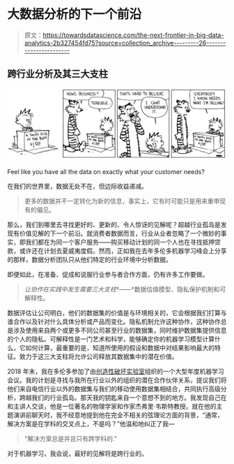 # 大数据分析的下一个前沿

> 原文：<https://towardsdatascience.com/the-next-frontier-in-big-data-analytics-2b327454fd75?source=collection_archive---------26----------------------->

## 跨行业分析及其三大支柱

![](img/4a4824060017bcfa2b37009db4cb8afa.png)

Feel like you have all the data on exactly what your customer needs?

在我们的世界里，数据无处不在，但边际收益递减。

> 更多的数据并不一定转化为新的信息，事实上，它有时可能只是用来重申现有的偏见。

那么，我们到哪里去寻找更好的、更新的、令人惊讶的见解呢？超越行业孤岛是发现有价值见解的下一个前沿。就消费者数据而言，行业从业者忽略了一个微妙的事实，即我们都在为同一个客户服务——购买移动计划的同一个人也在寻找抵押贷款，或许还在计划去夏威夷度假。然而，正如我在去年多伦多机器学习峰会上分享的那样，数据分析团队只从他们特定的行业环境中分析数据。

即便如此，在准备、促成和说服行业参与者合作方面，仍有许多工作要做。

> *让协作在实践中发生需要三大支柱**——*数据估值模型、隐私保护机制和可解释性。

数据评估让公司明白，他们的数据集的价值是与环境相关的，它会根据我们打算与谁合作以及针对什么具体分析或产品而变化。隐私机制允许这种协作，这种协作总是涉及使用来自两个或更多不同公司甚至行业的数据集，同时维护数据集提供信息的个人的隐私。可解释性是一门艺术和科学，能够确定你的机器学习模型计算什么，它如何计算，最重要的是，知道所使用的假设和数据中对结果影响最大的特征。致力于这三大支柱将允许公司释放其数据集中的潜在价值。

2018 年末，我在多伦多参加了由[创造性破坏实验室](https://www.creativedestructionlab.com)组织的一个大型年度机器学习会议。我的计划是寻找与我所在行业以外的组织的潜在合作伙伴关系，提议我们将他们来自电信行业以外的数据集与我们的移动使用数据集相结合，共同执行高级分析，跨越我们的行业孤岛。那天我的钥匙来自一个意想不到的地方。我发现自己在和主讲人交谈，他是一位著名的物理学家和作家杰弗里·韦斯特教授。就在他的主题演讲前聊天时，我不经意地提到他在完全不相关的弦理论方面的背景，“通常，解决方案是在学科的交叉点上，不是吗？”他温和地纠正了我—

> "解决方案总是并且只有跨学科的."

对于机器学习，我会说，最好的见解将是跨行业的。